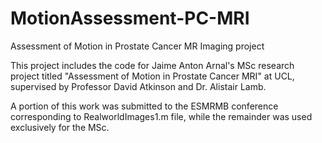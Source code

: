 # MotionAssessment-PC-MRI
Assessment of Motion in Prostate Cancer MR Imaging project

This project includes the code for Jaime Anton Arnal's MSc research project titled "Assessment of Motion in Prostate Cancer MRI" at UCL, supervised by Professor David Atkinson and Dr. Alistair Lamb.

A portion of this work was submitted to the ESMRMB conference corresponding to RealworldImages1.m file, while the remainder was used exclusively for the MSc.
